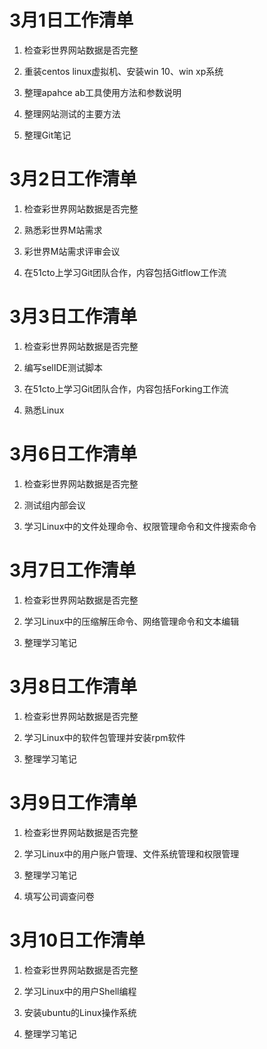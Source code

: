 # 3月1日工作清单

1. 检查彩世界网站数据是否完整

2. 重装centos linux虚拟机、安装win 10、win xp系统

3. 整理apahce ab工具使用方法和参数说明

4. 整理网站测试的主要方法

5. 整理Git笔记

# 3月2日工作清单

1. 检查彩世界网站数据是否完整

2. 熟悉彩世界M站需求

3. 彩世界M站需求评审会议

4. 在51cto上学习Git团队合作，内容包括Gitflow工作流

# 3月3日工作清单

1. 检查彩世界网站数据是否完整

2. 编写selIDE测试脚本

3. 在51cto上学习Git团队合作，内容包括Forking工作流

4. 熟悉Linux

# 3月6日工作清单

1. 检查彩世界网站数据是否完整

2. 测试组内部会议

3. 学习Linux中的文件处理命令、权限管理命令和文件搜索命令

# 3月7日工作清单

1. 检查彩世界网站数据是否完整

2. 学习Linux中的压缩解压命令、网络管理命令和文本编辑

3. 整理学习笔记


# 3月8日工作清单

1. 检查彩世界网站数据是否完整

2. 学习Linux中的软件包管理并安装rpm软件

3. 整理学习笔记


# 3月9日工作清单

1. 检查彩世界网站数据是否完整

2. 学习Linux中的用户账户管理、文件系统管理和权限管理

3. 整理学习笔记

4. 填写公司调查问卷

# 3月10日工作清单

1. 检查彩世界网站数据是否完整

2. 学习Linux中的用户Shell编程

3. 安装ubuntu的Linux操作系统

4. 整理学习笔记

